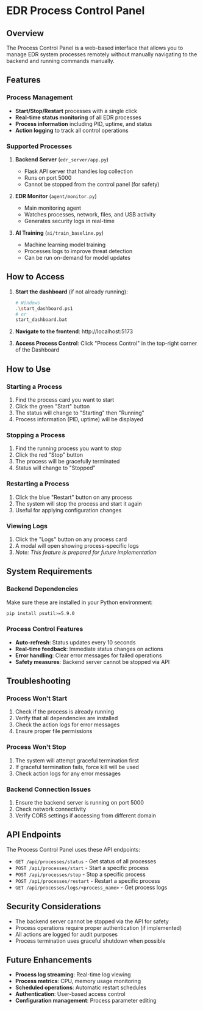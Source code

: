 # EDR Process Control Panel

## Overview

The Process Control Panel is a web-based interface that allows you to manage EDR system processes remotely without manually navigating to the backend and running commands manually.

## Features

### Process Management
- **Start/Stop/Restart** processes with a single click
- **Real-time status monitoring** of all EDR processes
- **Process information** including PID, uptime, and status
- **Action logging** to track all control operations

### Supported Processes

1. **Backend Server** (`edr_server/app.py`)
   - Flask API server that handles log collection
   - Runs on port 5000
   - Cannot be stopped from the control panel (for safety)

2. **EDR Monitor** (`agent/monitor.py`)
   - Main monitoring agent
   - Watches processes, network, files, and USB activity
   - Generates security logs in real-time

3. **AI Training** (`ai/train_baseline.py`)
   - Machine learning model training
   - Processes logs to improve threat detection
   - Can be run on-demand for model updates

## How to Access

1. **Start the dashboard** (if not already running):
   ```bash
   # Windows
   .\start_dashboard.ps1
   # or
   start_dashboard.bat
   ```

2. **Navigate to the frontend**: http://localhost:5173

3. **Access Process Control**: Click "Process Control" in the top-right corner of the Dashboard

## How to Use

### Starting a Process
1. Find the process card you want to start
2. Click the green "Start" button
3. The status will change to "Starting" then "Running"
4. Process information (PID, uptime) will be displayed

### Stopping a Process
1. Find the running process you want to stop
2. Click the red "Stop" button
3. The process will be gracefully terminated
4. Status will change to "Stopped"

### Restarting a Process
1. Click the blue "Restart" button on any process
2. The system will stop the process and start it again
3. Useful for applying configuration changes

### Viewing Logs
1. Click the "Logs" button on any process card
2. A modal will open showing process-specific logs
3. *Note: This feature is prepared for future implementation*

## System Requirements

### Backend Dependencies
Make sure these are installed in your Python environment:
```bash
pip install psutil>=5.9.0
```

### Process Control Features
- **Auto-refresh**: Status updates every 10 seconds
- **Real-time feedback**: Immediate status changes on actions
- **Error handling**: Clear error messages for failed operations
- **Safety measures**: Backend server cannot be stopped via API

## Troubleshooting

### Process Won't Start
1. Check if the process is already running
2. Verify that all dependencies are installed
3. Check the action logs for error messages
4. Ensure proper file permissions

### Process Won't Stop
1. The system will attempt graceful termination first
2. If graceful termination fails, force kill will be used
3. Check action logs for any error messages

### Backend Connection Issues
1. Ensure the backend server is running on port 5000
2. Check network connectivity
3. Verify CORS settings if accessing from different domain

## API Endpoints

The Process Control Panel uses these API endpoints:

- `GET /api/processes/status` - Get status of all processes
- `POST /api/processes/start` - Start a specific process
- `POST /api/processes/stop` - Stop a specific process  
- `POST /api/processes/restart` - Restart a specific process
- `GET /api/processes/logs/<process_name>` - Get process logs

## Security Considerations

- The backend server cannot be stopped via the API for safety
- Process operations require proper authentication (if implemented)
- All actions are logged for audit purposes
- Process termination uses graceful shutdown when possible

## Future Enhancements

- **Process log streaming**: Real-time log viewing
- **Process metrics**: CPU, memory usage monitoring
- **Scheduled operations**: Automatic restart schedules
- **Authentication**: User-based access control
- **Configuration management**: Process parameter editing
